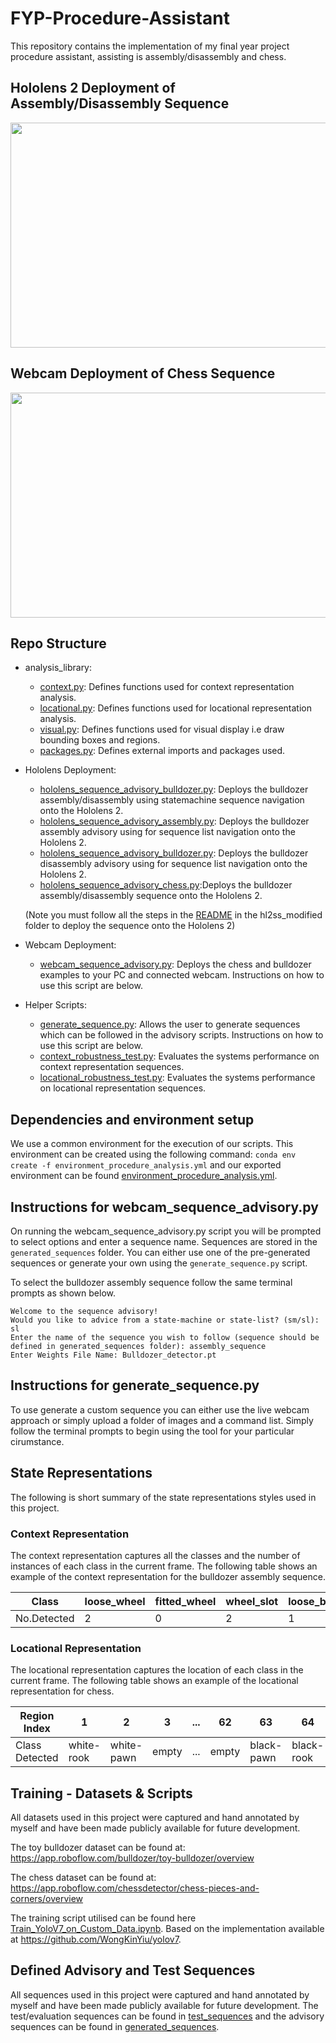 # FYP-Procedure-Assistant
This repository contains the implementation of my final year project procedure assistant, assisting is assembly/disassembly and chess. 

## Hololens 2 Deployment of Assembly/Disassembly Sequence
<p align="center">
    <img src="/showcase/Hololens-Gif.gif" width="640" height="360"/> 
</p>

## Webcam Deployment of Chess Sequence
<p align="center">
    <img src="/showcase/chess-gif.gif" width="640" height="360"/> 
</p>


## Repo Structure 
- analysis_library:
    - [context.py](analysis_library/context.py): Defines functions used for context representation analysis.
    - [locational.py](analysis_library/locational.py): Defines functions used for locational representation analysis.
    - [visual.py](analysis_library/visual.py): Defines functions used for visual display i.e draw bounding boxes and regions.
    - [packages.py](analysis_library/packages.py): Defines external imports and packages used.

- Hololens Deployment:
    - [hololens_sequence_advisory_bulldozer.py](hl2ss_modified/viewer/hololens_sequence_advisory_statemachine.py): Deploys the bulldozer assembly/disassembly using statemachine sequence navigation onto the Hololens 2. 
    - [hololens_sequence_advisory_assembly.py](hl2ss_modified/viewer/hololens_sequence_advisory_assembly.py): Deploys the bulldozer assembly advisory using for sequence list navigation onto the Hololens 2.  
    - [hololens_sequence_advisory_bulldozer.py](hl2ss_modified/viewer/hololens_sequence_advisory_disassembly.py): Deploys the bulldozer disassembly advisory using for sequence list navigation onto the Hololens 2. 
    - [hololens_sequence_advisory_chess.py](hl2ss_modified/viewer/hololens_sequence_advisory_chess.py):Deploys the bulldozer assembly/disassembly sequence onto the Hololens 2. 

    (Note you must follow all the steps in the [README](hl2ss_modified/README.md) in the hl2ss_modified folder to deploy the sequence onto the Hololens 2)

- Webcam Deployment:
    - [webcam_sequence_advisory.py](webcam_sequence_advisory.py): Deploys the chess and bulldozer examples to your PC and connected webcam. Instructions on how to use this script are below. 

- Helper Scripts:
    - [generate_sequence.py](generate_sequence.py): Allows the user to generate sequences which can be followed in the advisory scripts. Instructions on how to use this script are below. 
    - [context_robustness_test.py](context_robustness_test.py): Evaluates the systems performance on context representation sequences.
    - [locational_robustness_test.py](locational_robustness_test.py): Evaluates the systems performance on locational representation sequences.

## Dependencies and environment setup 
We use a common environment for the execution of our scripts. This environment can be created using the following command: 
```conda env create -f environment_procedure_analysis.yml``` and our exported environment can be found [environment_procedure_analysis.yml](environment_procedure_analysis.yml).

## Instructions for webcam_sequence_advisory.py

On running the webcam_sequence_advisory.py script you will be prompted to select options and enter a sequence name. Sequences are stored in the ```generated_sequences``` folder. You can either use one of the pre-generated sequences or generate your own using the ```generate_sequence.py``` script. 

To select the bulldozer assembly sequence follow the same terminal prompts as shown below.
```
Welcome to the sequence advisory!
Would you like to advice from a state-machine or state-list? (sm/sl): sl
Enter the name of the sequence you wish to follow (sequence should be defined in generated_sequences folder): assembly_sequence
Enter Weights File Name: Bulldozer_detector.pt
```

## Instructions for generate_sequence.py

To use generate a custom sequence you can either use the live webcam approach or simply upload a folder of images and a command list. Simply follow the terminal prompts to begin using the tool for your particular cirumstance.

## State Representations

The following is short summary of the state representations styles used in this project.

### Context Representation

The context representation captures all the classes and the number of instances of each class in the current frame. The following table shows an example of the context representation for the bulldozer assembly sequence.

| Class            | loose_wheel | fitted_wheel | wheel_slot | loose_blade | fitted_blade  | loose_cabin | cabin_slot | screws |
| ---------------- | ----------- | ------------ | ---------- | ----------- | ------------- | ----------- | ---------- | ------ | 
| No.Detected      | 2           | 0            | 2          | 1           | 0             | 1           | 1          | 3      |

### Locational Representation

The locational representation captures the location of each class in the current frame. The following table shows an example of the locational representation for chess.

| Region Index     | 1 | 2 | 3 | ...  | 62  | 63 | 64 | 
| ---------------- | - | - | - | ---- | --- | -- | -- |
| Class Detected   | white-rook | white-pawn | empty  | ...  | empty             | black-pawn          | black-rook         |

## Training - Datasets & Scripts

All datasets used in this project were captured and hand annotated by myself and have been made publicly available for future development.

The toy bulldozer dataset can be found at: https://app.roboflow.com/bulldozer/toy-bulldozer/overview

The chess dataset can be found at: https://app.roboflow.com/chessdetector/chess-pieces-and-corners/overview

The training script utilised can be found here [Train_YoloV7_on_Custom_Data.ipynb](Train_YoloV7_on_Custom_Data.ipynb). Based on the implementation available at https://github.com/WongKinYiu/yolov7. 

## Defined Advisory and Test Sequences

All sequences used in this project were captured and hand annotated by myself and have been made publicly available for future development.
The test/evaluation sequences can be found in [test_sequences](test_sequences) and the advisory sequences can be found in [generated_sequences](generated_sequences).

